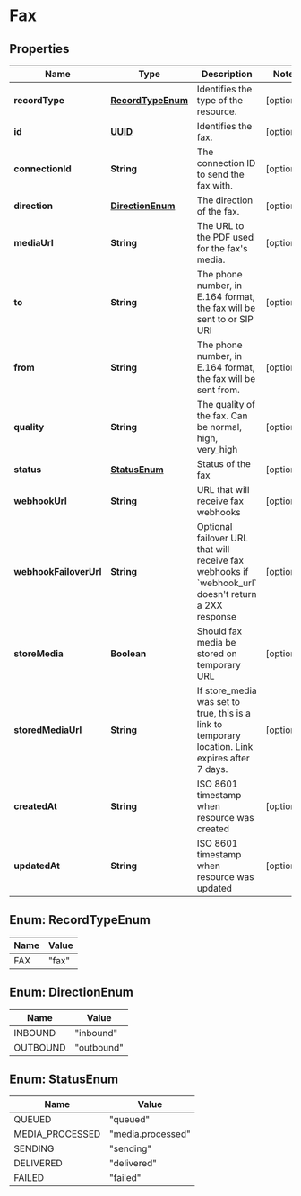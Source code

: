 

# Fax

## Properties

Name | Type | Description | Notes
------------ | ------------- | ------------- | -------------
**recordType** | [**RecordTypeEnum**](#RecordTypeEnum) | Identifies the type of the resource. |  [optional]
**id** | [**UUID**](UUID.md) | Identifies the fax. |  [optional]
**connectionId** | **String** | The connection ID to send the fax with. |  [optional]
**direction** | [**DirectionEnum**](#DirectionEnum) | The direction of the fax. |  [optional]
**mediaUrl** | **String** | The URL to the PDF used for the fax&#39;s media. |  [optional]
**to** | **String** | The phone number, in E.164 format, the fax will be sent to or SIP URI |  [optional]
**from** | **String** | The phone number, in E.164 format, the fax will be sent from. |  [optional]
**quality** | **String** | The quality of the fax. Can be normal, high, very_high |  [optional]
**status** | [**StatusEnum**](#StatusEnum) | Status of the fax |  [optional]
**webhookUrl** | **String** | URL that will receive fax webhooks |  [optional]
**webhookFailoverUrl** | **String** | Optional failover URL that will receive fax webhooks if &#x60;webhook_url&#x60; doesn&#39;t return a 2XX response |  [optional]
**storeMedia** | **Boolean** | Should fax media be stored on temporary URL |  [optional]
**storedMediaUrl** | **String** | If store_media was set to true, this is a link to temporary location. Link expires after 7 days. |  [optional]
**createdAt** | **String** | ISO 8601 timestamp when resource was created |  [optional]
**updatedAt** | **String** | ISO 8601 timestamp when resource was updated |  [optional]



## Enum: RecordTypeEnum

Name | Value
---- | -----
FAX | &quot;fax&quot;



## Enum: DirectionEnum

Name | Value
---- | -----
INBOUND | &quot;inbound&quot;
OUTBOUND | &quot;outbound&quot;



## Enum: StatusEnum

Name | Value
---- | -----
QUEUED | &quot;queued&quot;
MEDIA_PROCESSED | &quot;media.processed&quot;
SENDING | &quot;sending&quot;
DELIVERED | &quot;delivered&quot;
FAILED | &quot;failed&quot;




